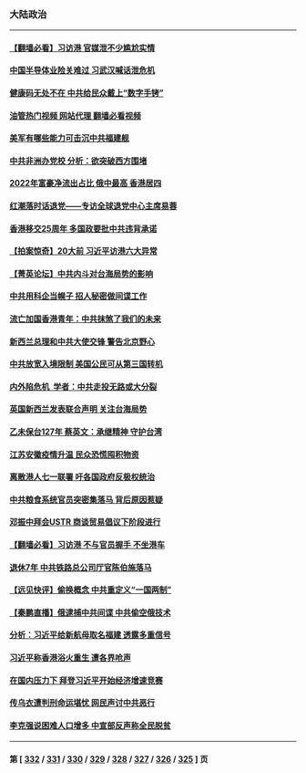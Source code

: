 ### 大陆政治
---
#### [【翻墙必看】习访港 官媒泄不少尴尬实情](../../pages/ncid277/n13772417.md?07031645) 
#### [中国半导体业险关难过 习武汉喊话泄危机](../../pages/ncid277/n13772457.md?07031645) 
#### [健康码无处不在 中共给民众戴上“数字手铐”](../../pages/ncid277/n13770980.md?07031645) 
#### [油管热门视频 网站代理 翻墙必看视频](http://209.222.30.114:81/youtube.html?07031645)
#### [美军有哪些能力可击沉中共福建舰](../../pages/ncid277/n13768157.md?07031645) 
#### [中共非洲办党校 分析：欲突破西方围堵](../../pages/ncid277/n13772412.md?07031645) 
#### [2022年富豪净流出占比 俄中最高 香港居四](../../pages/ncid277/n13772440.md?07031645) 
#### [红潮落时话退党——专访全球退党中心主席易蓉](../../pages/ncid277/n13772427.md?07031645) 
#### [香港移交25周年 多国政要批中共违背承诺](../../pages/ncid277/n13772424.md?07031645) 
#### [【拍案惊奇】20大前 习近平访港六大异常](../../pages/ncid277/n13772346.md?07031645) 
#### [【菁英论坛】中共内斗对台海局势的影响](../../pages/ncid277/n13772350.md?07031645) 
#### [中共用科企当幌子 招人秘密做间谍工作](../../pages/ncid277/n13772288.md?07031645) 
#### [流亡加国香港青年：中共抹煞了我们的未来](../../pages/ncid277/n13772284.md?07031645) 
#### [新西兰总理和中共大使交锋 警告北京野心](../../pages/ncid277/n13772233.md?07031645) 
#### [中共放宽入境限制 美国公民可从第三国转机](../../pages/ncid277/n13772091.md?07031645) 
#### [内外陷危机  学者：中共走投无路或大分裂](../../pages/ncid277/n13771996.md?07031645) 
#### [英国新西兰发表联合声明 关注台海局势](../../pages/ncid277/n13772032.md?07031645) 
#### [乙未保台127年 蔡英文：承继精神 守护台湾](../../pages/ncid277/n13771967.md?07031645) 
#### [江苏安徽疫情升温 民众恐慌囤积物资](../../pages/ncid277/n13771992.md?07031645) 
#### [离散港人七一联署 吁各国政府反极权统治](../../pages/ncid277/n13771958.md?07031645) 
#### [中共粮食系统官员突密集落马 背后原因惹疑](../../pages/ncid277/n13771806.md?07031645) 
#### [邓振中拜会USTR 商谈贸易倡议下阶段进行](../../pages/ncid277/n13771825.md?07031645) 
#### [【翻墙必看】习访港 不与官员握手 不坐港车](../../pages/ncid277/n13771836.md?07031645) 
#### [退休7年 中共铁路总公司厅官陈伯施落马](../../pages/ncid277/n13771775.md?07031645) 
#### [【远见快评】偷换概念 中共重定义“一国两制”](../../pages/ncid277/n13771721.md?07031645) 
#### [【秦鹏直播】俄逮捕中共间谍 中共偷空俄技术](../../pages/ncid277/n13771492.md?07031645) 
#### [分析：习近平给新航母取名福建 透露多重信号](../../pages/ncid277/n13771662.md?07031645) 
#### [习近平称香港浴火重生 遭各界呛声](../../pages/ncid277/n13771642.md?07031645) 
#### [在国内压力下 拜登习近平开始经济增速竞赛](../../pages/ncid277/n13771658.md?07031645) 
#### [传乌衣遭判刑命运堪忧 网民声讨中共恶行](../../pages/ncid277/n13771661.md?07031645) 
#### [李克强说困难人口增多 中宣部反声称全民脱贫](../../pages/ncid277/n13771627.md?07031645) 

---
#### 第 [ [332](./332.md?07031645) / [331](./331.md?07031645) / [330](./330.md?07031645) / [329](./329.md?07031645) / [328](./328.md?07031645) / [327](./327.md?07031645) / [326](./326.md?07031645) / [325](./325.md?07031645) ] 页

